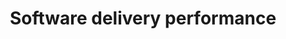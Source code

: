 ---
draft: false
slug: measuring-and-improving
title: "Software delivery performance"
summary: |
    ### Measuring and improving software delivery performance

    DORA's research has consistently found that a team's software delivery capability reliably predicts the value that the team provides to their organization. Survey respondents who achieve high levels of software delivery performance report that their organizations perform better on business objectives. Performance can be assessed according to four software delivery metrics:

    _For the primary application or service you work on..._

    **Lead time for changes:** How long does it take to go from code committed to code successfully running in production?

    **Deployment frequency:** How often does your organization deploy code to production or release it to end users?

    **Change failure rate:** What percentage of changes to production or released to users result in degraded service (e.g., lead to service impairment or service outage) and subsequently require remediation (e.g., require a hotfix, rollback, fix forward, patch)?

    **Time to restore service:** How long does it generally take to restore service when a service incident or a defect that impacts users occurs (e.g., unplanned outage, service impairment)?
    
    ---

    Want to assess your team's software delivery performance? Try our [DevOps Quick Check](/quickcheck) for insights on how to improve.
---